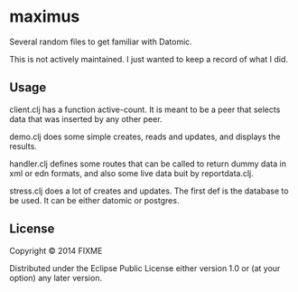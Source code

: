 # maximus

Several random files to get familiar with Datomic.  

This is not actively maintained. I just wanted to keep a record of what I did.

## Usage

client.clj has a function active-count. It is meant to be a peer that selects data that was inserted by any other peer.  

demo.clj does some simple creates, reads and updates, and displays the results.  

handler.clj defines some routes that can be called to return dummy data in xml or edn formats, and also some live data buit by reportdata.clj.  

stress.clj does a lot of creates and updates. The first def is the database to be used. It can be either datomic or postgres.  

## License

Copyright © 2014 FIXME

Distributed under the Eclipse Public License either version 1.0 or (at
your option) any later version.
